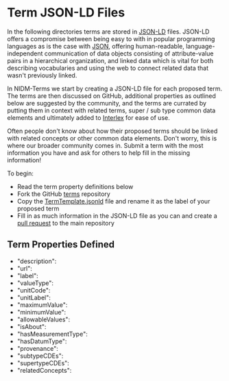 # Term JSON-LD Files

In the following directories terms are stored in [JSON-LD](https://json-ld.org/spec/latest/json-ld/) files.  JSON-LD offers a compromise between being easy to with in popular programming languages as is the case with [JSON](https://www.w3schools.com/whatis/whatis_json.asp), offering human-readable, language-independent communication of data objects consisting of attribute-value pairs in a hierarchical organization, and linked data which is vital for both describing vocabularies and using the web to connect related data that wasn't previously linked.

In NIDM-Terms we start by creating a JSON-LD file for each proposed term.  The terms are then discussed on GitHub, additional properties as outlined below are suggested by the community, and the terms are currated by putting them in context with related terms, super / sub type common data elements and ultimately added to [Interlex](https://scicrunch.org/nidm-terms) for ease of use.

Often people don't know about how their proposed terms should be linked with related concepts or other common data elements.  Don't worry, this is where our broader community comes in.  Submit a term with the most information you have and ask for others to help fill in the missing information!

To begin:

* Read the term property definitions below
* Fork the GitHub [terms](https://github.com/NIDM-Terms/terms) repository
* Copy the [TermTemplate.jsonld](https://github.com/NIDM-Terms/terms/blob/master/terms/TermTemplate.jsonld) file and rename it as the label of your proposed term
* Fill in as much information in the JSON-LD file as you can and create a [pull request](https://help.github.com/en/github/collaborating-with-issues-and-pull-requests/creating-a-pull-request) to the main repository


## Term Properties Defined

  * "description": 
  * "url":
  * "label":
  * "valueType":
  * "unitCode":
  * "unitLabel":
  * "maximumValue":
  * "minimumValue":
  * "allowableValues":
  * "isAbout":
  * "hasMeasurementType":
  * "hasDatumType":
  * "provenance":
  * "subtypeCDEs":
  * "supertypeCDEs":
  * "relatedConcepts":